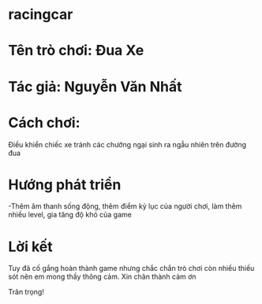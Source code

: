# racingcar
# Tên trò chơi: Đua Xe
# Tác giả: Nguyễn Văn Nhất
# Cách chơi:
Điều khiển chiếc xe tránh các chướng ngại sinh ra ngẫu nhiên trên đường đua
# Hướng phát triển
-Thêm âm thanh sống động, thêm điểm kỷ lục của người chơi, làm thêm nhiều level, gia tăng độ khó của game
# Lời kết
Tuy đã cố gắng hoàn thành game  nhưng chắc chắn trò chơi còn nhiều thiếu sót nên em mong thầy thông cảm. Xin chân thành cảm ơn

Trân trọng!

